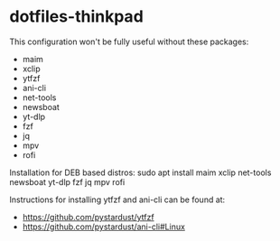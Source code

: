 # dotfiles-thinkpad
This configuration won't be fully useful without these packages:
  - maim 
  - xclip
  - ytfzf
  - ani-cli
  - net-tools
  - newsboat
  - yt-dlp
  - fzf
  - jq
  - mpv
  - rofi

Installation for DEB based distros: 
sudo apt install maim xclip net-tools newsboat yt-dlp fzf jq mpv rofi

Instructions for installing ytfzf and ani-cli can be found at:
- https://github.com/pystardust/ytfzf
- https://github.com/pystardust/ani-cli#Linux
